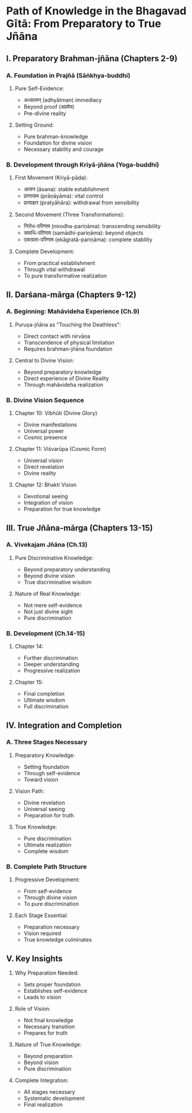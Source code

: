 # Path of Knowledge in the Bhagavad Gītā: From Preparatory to True Jñāna

## I. Preparatory Brahman-jñāna (Chapters 2-9)

### A. Foundation in Prajñā (Sāṅkhya-buddhi)
1. Pure Self-Evidence:
   - अध्यात्मन् (adhyātman) immediacy
   - Beyond proof (अप्रमेय)
   - Pre-divine reality

2. Setting Ground:
   - Pure brahman-knowledge
   - Foundation for divine vision
   - Necessary stability and courage

### B. Development through Kriyā-jñāna (Yoga-buddhi)
1. First Movement (Kriyā-pāda):
   - आसन (āsana): stable establishment 
   - प्राणायाम (prāṇāyāma): vital control
   - प्रत्याहार (pratyāhāra): withdrawal from sensibility

2. Second Movement (Three Transformations):
   - निरोध-परिणाम (nirodha-pariṇāma): transcending sensibility
   - समाधि-परिणाम (samādhi-pariṇāma): beyond objects
   - एकाग्रता-परिणाम (ekāgratā-pariṇāma): complete stability

3. Complete Development:
   - From practical establishment
   - Through vital withdrawal
   - To pure transformative realization

## II. Darśana-mārga (Chapters 9-12)

### A. Beginning: Mahāvideha Experience (Ch.9)
1. Puruṣa-jñāna as "Touching the Deathless":
   - Direct contact with nirvāṇa
   - Transcendence of physical limitation
   - Requires brahman-jñāna foundation

2. Central to Divine Vision:
   - Beyond preparatory knowledge
   - Direct experience of Divine Reality
   - Through mahāvideha realization

### B. Divine Vision Sequence
1. Chapter 10: Vibhūti (Divine Glory)
   - Divine manifestations
   - Universal power
   - Cosmic presence

2. Chapter 11: Viśvarūpa (Cosmic Form)
   - Universal vision
   - Direct revelation
   - Divine reality

3. Chapter 12: Bhakti Vision
   - Devotional seeing
   - Integration of vision
   - Preparation for true knowledge

## III. True Jñāna-mārga (Chapters 13-15)

### A. Vivekajam Jñāna (Ch.13)
1. Pure Discriminative Knowledge:
   - Beyond preparatory understanding
   - Beyond divine vision
   - True discriminative wisdom

2. Nature of Real Knowledge:
   - Not mere self-evidence
   - Not just divine sight
   - Pure discrimination

### B. Development (Ch.14-15)
1. Chapter 14:
   - Further discrimination
   - Deeper understanding
   - Progressive realization

2. Chapter 15:
   - Final completion
   - Ultimate wisdom
   - Full discrimination

## IV. Integration and Completion

### A. Three Stages Necessary
1. Preparatory Knowledge:
   - Setting foundation
   - Through self-evidence
   - Toward vision

2. Vision Path:
   - Divine revelation
   - Universal seeing
   - Preparation for truth

3. True Knowledge:
   - Pure discrimination
   - Ultimate realization
   - Complete wisdom

### B. Complete Path Structure
1. Progressive Development:
   - From self-evidence
   - Through divine vision
   - To pure discrimination

2. Each Stage Essential:
   - Preparation necessary
   - Vision required
   - True knowledge culminates

## V. Key Insights

1. Why Preparation Needed:
   - Sets proper foundation
   - Establishes self-evidence
   - Leads to vision

2. Role of Vision:
   - Not final knowledge
   - Necessary transition
   - Prepares for truth

3. Nature of True Knowledge:
   - Beyond preparation
   - Beyond vision
   - Pure discrimination

4. Complete Integration:
   - All stages necessary
   - Systematic development
   - Final realization